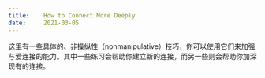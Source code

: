 ```yaml
---
title:    How to Connect More Deeply
date:     2021-03-05
---
```


这里有一些具体的、非操纵性（nonmanipulative）技巧，你可以使用它们来加强与爱连接的能力。其中一些练习会帮助你建立新的连接，而另一些则会帮助你加深现有的连接。

